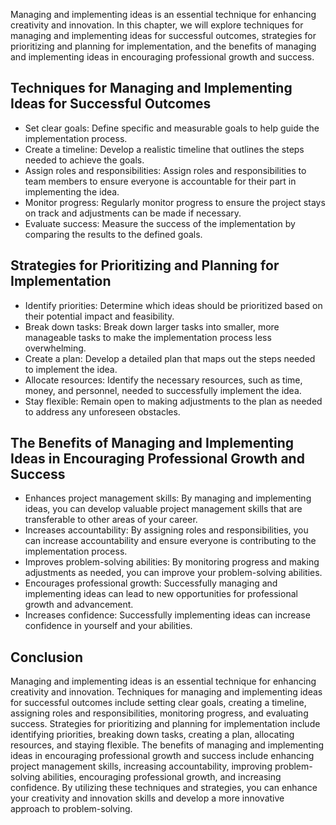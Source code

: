 
Managing and implementing ideas is an essential technique for enhancing creativity and innovation. In this chapter, we will explore techniques for managing and implementing ideas for successful outcomes, strategies for prioritizing and planning for implementation, and the benefits of managing and implementing ideas in encouraging professional growth and success.

Techniques for Managing and Implementing Ideas for Successful Outcomes
----------------------------------------------------------------------

* Set clear goals: Define specific and measurable goals to help guide the implementation process.
* Create a timeline: Develop a realistic timeline that outlines the steps needed to achieve the goals.
* Assign roles and responsibilities: Assign roles and responsibilities to team members to ensure everyone is accountable for their part in implementing the idea.
* Monitor progress: Regularly monitor progress to ensure the project stays on track and adjustments can be made if necessary.
* Evaluate success: Measure the success of the implementation by comparing the results to the defined goals.

Strategies for Prioritizing and Planning for Implementation
-----------------------------------------------------------

* Identify priorities: Determine which ideas should be prioritized based on their potential impact and feasibility.
* Break down tasks: Break down larger tasks into smaller, more manageable tasks to make the implementation process less overwhelming.
* Create a plan: Develop a detailed plan that maps out the steps needed to implement the idea.
* Allocate resources: Identify the necessary resources, such as time, money, and personnel, needed to successfully implement the idea.
* Stay flexible: Remain open to making adjustments to the plan as needed to address any unforeseen obstacles.

The Benefits of Managing and Implementing Ideas in Encouraging Professional Growth and Success
----------------------------------------------------------------------------------------------

* Enhances project management skills: By managing and implementing ideas, you can develop valuable project management skills that are transferable to other areas of your career.
* Increases accountability: By assigning roles and responsibilities, you can increase accountability and ensure everyone is contributing to the implementation process.
* Improves problem-solving abilities: By monitoring progress and making adjustments as needed, you can improve your problem-solving abilities.
* Encourages professional growth: Successfully managing and implementing ideas can lead to new opportunities for professional growth and advancement.
* Increases confidence: Successfully implementing ideas can increase confidence in yourself and your abilities.

Conclusion
----------

Managing and implementing ideas is an essential technique for enhancing creativity and innovation. Techniques for managing and implementing ideas for successful outcomes include setting clear goals, creating a timeline, assigning roles and responsibilities, monitoring progress, and evaluating success. Strategies for prioritizing and planning for implementation include identifying priorities, breaking down tasks, creating a plan, allocating resources, and staying flexible. The benefits of managing and implementing ideas in encouraging professional growth and success include enhancing project management skills, increasing accountability, improving problem-solving abilities, encouraging professional growth, and increasing confidence. By utilizing these techniques and strategies, you can enhance your creativity and innovation skills and develop a more innovative approach to problem-solving.
